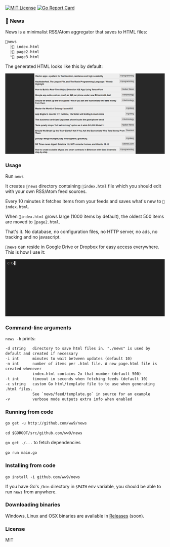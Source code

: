 [![MIT License](https://img.shields.io/badge/license-MIT-blue.svg?style=flat)](LICENSE) [![Go Report Card](https://goreportcard.com/badge/github.com/ww9/news)](https://goreportcard.com/report/github.com/ww9/news)

### 📰 News
News is a minimalist RSS/Atom aggregator that saves to HTML files:
```
📂news
  ├📰 index.html
  ├📰 page2.html
  └📰 page3.html
```

The generated HTML looks like this by default:

![screenshot](feed/screenshot.png)

### Usage

Run `news`

It creates `📂news` directory containing `📰index.html` file which you should edit with your own RSS/Atom feed sources.

Every 10 minutes it fetches items from your feeds and saves what's new to `📰index.html`.

When `📰index.html` grows large (1000 items by default), the oldest 500 items are moved to `📰page2.html`.

That's it. No database, no configuration files, no HTTP server, no ads, no tracking and no javascript.

`📂news` can reside in Google Drive or Dropbox for easy access everywhere. This is how I use it:

![screenshot](feed/demo.gif)

### Command-line arguments
`news -h` prints:
```
-d string	directory to save html files in. "./news" is used by default and created if necessary
-i int		minutes to wait between updates (default 10)
-n int		number of items per .html file. A new page.html file is created whenever 
			index.html contains 2x that number (default 500)
-t int		timeout in seconds when fetching feeds (default 10)
-c string	custom Go html/template file to to use when generating .html files. 
			See `news/feed/template.go` in source for an example
-v    		verbose mode outputs extra info when enabled
```

### Running from code
`go get -u http://github.com/ww9/news`

`cd $GOROOT/src/github.com/ww9/news`

`go get ./...` to fetch dependencies

`go run main.go`

### Installing from code
`go install -i github.com/ww9/news`

If you have Go's `/bin` directory in `$PATH` env variable, you should be able to run `news` from anywhere.

### Downloading binaries
Windows, Linux and OSX binaries are available in [Releases](https://github.com/ww9/news/releases) (soon).

### License
MIT